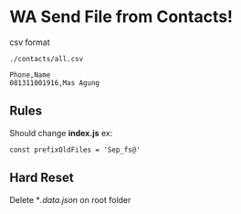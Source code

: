 # WA Send File from Contacts!
csv format

    ./contacts/all.csv

    Phone,Name
    081311001916,Mas Agung

## Rules
Should change **index.js**
ex:

    const prefixOldFiles = 'Sep_fs@'
## Hard Reset
Delete **.data.json* on root folder